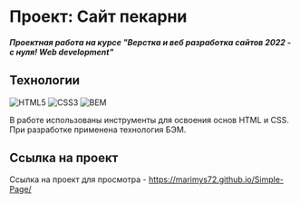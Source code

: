 # Проект: Сайт пекарни
##### Проектная работа на курсе "Верстка и веб разработка сайтов 2022 - с нуля! Web development"

## Технологии
![HTML5](https://img.shields.io/badge/-HTML5-e34f26?logo=html5&logoColor=white)
![CSS3](https://img.shields.io/badge/-CSS3-1572b6?logo=css3&logoColor=white)
![BEM](https://img.shields.io/badge/-BEM-yellowgreen)

В работе использованы инструменты для освоения основ HTML и CSS. При разработке применена технология БЭМ.

## Ссылка  на проект
Ссылка на проект для просмотра - https://marimys72.github.io/Simple-Page/
